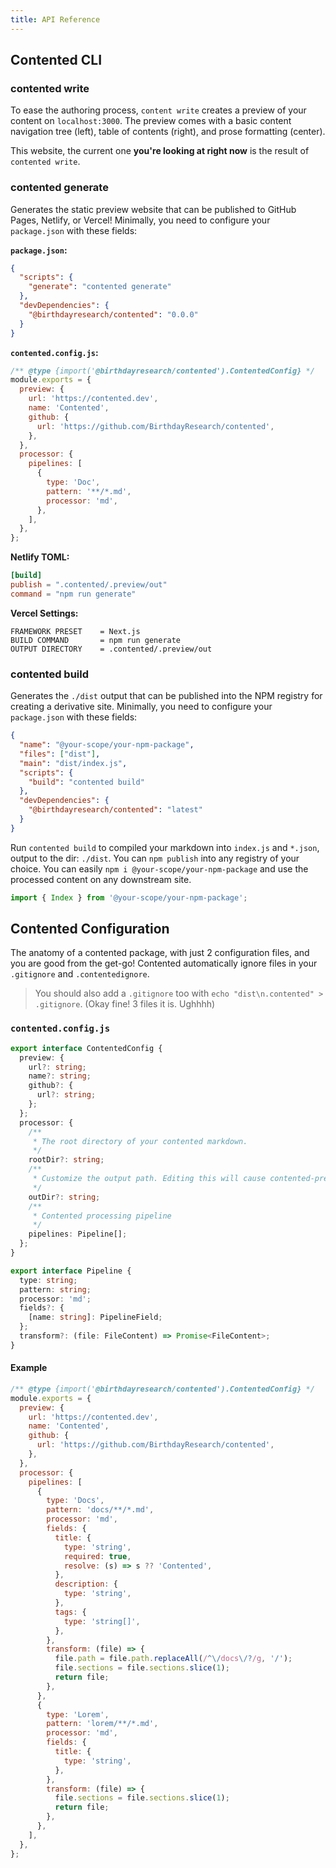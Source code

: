 ```yaml
---
title: API Reference
---
```


## Contented CLI

### contented write

To ease the authoring process, `content write` creates a preview of your content on `localhost:3000`. The preview comes
with a basic content navigation tree (left), table of contents (right), and prose formatting (center).

This website, the current one **you're looking at right now** is the result of `contented write`.

### contented generate

Generates the static preview website that can be published to GitHub Pages, Netlify, or Vercel! Minimally, you need to
configure your `package.json` with these fields:

**`package.json`:**

```json
{
  "scripts": {
    "generate": "contented generate"
  },
  "devDependencies": {
    "@birthdayresearch/contented": "0.0.0"
  }
}
```

**`contented.config.js`:**

```js
/** @type {import('@birthdayresearch/contented').ContentedConfig} */
module.exports = {
  preview: {
    url: 'https://contented.dev',
    name: 'Contented',
    github: {
      url: 'https://github.com/BirthdayResearch/contented',
    },
  },
  processor: {
    pipelines: [
      {
        type: 'Doc',
        pattern: '**/*.md',
        processor: 'md',
      },
    ],
  },
};
```

**Netlify TOML:**

```toml
[build]
publish = ".contented/.preview/out"
command = "npm run generate"
```

**Vercel Settings:**

```text
FRAMEWORK PRESET    = Next.js
BUILD COMMAND       = npm run generate
OUTPUT DIRECTORY    = .contented/.preview/out
```

### contented build

Generates the `./dist` output that can be published into the NPM registry for creating a derivative site. Minimally, you
need to configure your `package.json` with these fields:

```json
{
  "name": "@your-scope/your-npm-package",
  "files": ["dist"],
  "main": "dist/index.js",
  "scripts": {
    "build": "contented build"
  },
  "devDependencies": {
    "@birthdayresearch/contented": "latest"
  }
}
```

Run `contented build` to compiled your markdown into `index.js` and `*.json`, output to the dir: `./dist`.
You can `npm publish` into any registry of your choice. You can easily `npm i @your-scope/your-npm-package` and use the
processed content on any downstream site.

```js
import { Index } from '@your-scope/your-npm-package';
```

## Contented Configuration

The anatomy of a contented package, with just 2 configuration files, and you are good from the get-go! Contented
automatically ignore files in your `.gitignore` and `.contentedignore`.

> You should also add a `.gitignore` too with `echo "dist\n.contented" > .gitignore`. (Okay fine! 3 files it is. Ughhhh)

### `contented.config.js`

```typescript
export interface ContentedConfig {
  preview: {
    url?: string;
    name?: string;
    github?: {
      url?: string;
    };
  };
  processor: {
    /**
     * The root directory of your contented markdown.
     */
    rootDir?: string;
    /**
     * Customize the output path. Editing this will cause contented-preview to break.
     */
    outDir?: string;
    /**
     * Contented processing pipeline
     */
    pipelines: Pipeline[];
  };
}

export interface Pipeline {
  type: string;
  pattern: string;
  processor: 'md';
  fields?: {
    [name: string]: PipelineField;
  };
  transform?: (file: FileContent) => Promise<FileContent>;
}
```

#### Example

```js
/** @type {import('@birthdayresearch/contented').ContentedConfig} */
module.exports = {
  preview: {
    url: 'https://contented.dev',
    name: 'Contented',
    github: {
      url: 'https://github.com/BirthdayResearch/contented',
    },
  },
  processor: {
    pipelines: [
      {
        type: 'Docs',
        pattern: 'docs/**/*.md',
        processor: 'md',
        fields: {
          title: {
            type: 'string',
            required: true,
            resolve: (s) => s ?? 'Contented',
          },
          description: {
            type: 'string',
          },
          tags: {
            type: 'string[]',
          },
        },
        transform: (file) => {
          file.path = file.path.replaceAll(/^\/docs\/?/g, '/');
          file.sections = file.sections.slice(1);
          return file;
        },
      },
      {
        type: 'Lorem',
        pattern: 'lorem/**/*.md',
        processor: 'md',
        fields: {
          title: {
            type: 'string',
          },
        },
        transform: (file) => {
          file.sections = file.sections.slice(1);
          return file;
        },
      },
    ],
  },
};
```
